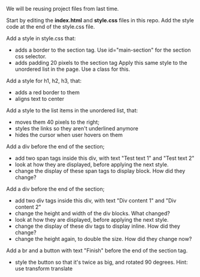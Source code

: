 
We will be reusing project files from last time.

Start by editing the **index.html** and **style.css** files in this repo. Add the style code at the end of the style.css file.

Add a style in style.css that:
 - adds a border to the section tag. Use id="main-section" for the section css selector.
 - adds padding 20 pixels to the section tag
Apply this same style to the unordered list in the page. Use a class for this.

Add a style for h1, h2, h3, that:
 - adds a red border to them
 - aligns text to center

Add a style to the list items in the unordered list, that:
 - moves them 40 pixels to the right;
 - styles the links so they aren't underlined anymore
 - hides the cursor when user hovers on them

Add a div before the end of the section;
 - add two span tags inside this div, with text "Test text 1" and "Test text 2"
 - look at how they are displayed, before applying the next style.
  - change the display of these span tags to display block. How did they change?

Add a div before the end of the section;
 - add two div tags inside this div, with text "Div content 1" and "Div content 2"
 - change the height and width of the div blocks. What changed? 
 - look at how they are displayed, before applying the next style.
  - change the display of these div tags to display inline. How did they change?
  - change the height again, to double the size. How did they change now?

Add a br and a button with text "Finish" before the end of the section tag.
 - style the button so that it's twice as big, and rotated 90 degrees. Hint: use transform translate





